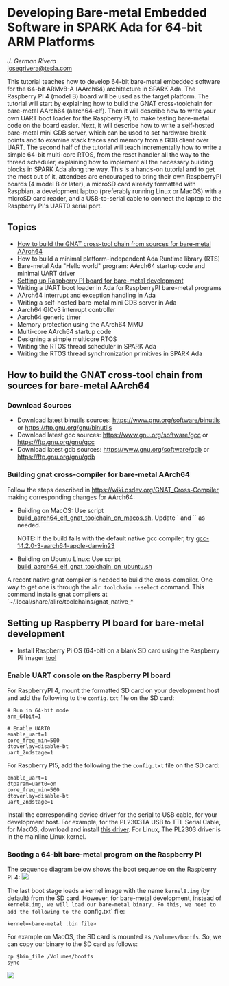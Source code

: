 # Developing Bare-metal Embedded Software in SPARK Ada for 64-bit ARM Platforms
*J. German Rivera*<br>
josegrivera@tesla.com

This tutorial teaches how to develop 64-bit bare-metal embedded software for the
64-bit ARMv8-A (AArch64) architecture in SPARK Ada.
The Raspberry PI 4 (model B) board will be used as the target platform. The
tutorial will start by explaining how to build the GNAT
cross-toolchain for bare-metal AArch64 (aarch64-elf).
Then it will describe how to write your own UART boot loader for the Raspberry PI,
to make testing bare-metal code on the board easier.
Next, it will describe how to write a self-hosted bare-metal mini GDB server,
which can be used to set hardware break points and to examine stack traces and
memory from a GDB client over UART.
The second half of the tutorial will teach incrementally how to write a simple
64-bit multi-core RTOS, from the reset handler all the way to the thread scheduler,
explaining how to implement all the necessary building blocks in SPARK Ada along the
way.
This is a hands-on tutorial and to get the most out of it, attendees are encouraged
to bring their own RaspberryPI boards (4 model B or later), a microSD card already
formatted with Raspbian, a development laptop (preferably running Linux or
MacOS) with a microSD card reader, and a USB-to-serial cable to connect the
laptop to the Raspberry PI's UART0 serial port.

## Topics
- [How to build the GNAT cross-tool chain from sources for bare-metal AArch64](#section_1)
- How to build a minimal platform-independent Ada Runtime library (RTS)
- Bare-metal Ada "Hello world" program: AArch64 startup code and minimal UART driver
- [Setting up Raspberry PI board for bare-metal development](#section_4)
- Writing a UART boot loader in Ada for RaspberryPI bare-metal programs
- AArch64 interrupt and exception handling in Ada
- Writing a self-hosted bare-metal mini GDB server in Ada
- Aarch64 GICv3 interrupt controller
- Aarch64 generic timer
- Memory protection using the AArch64 MMU
- Multi-core AArch64 startup code
- Designing a simple multicore RTOS
- Writing the RTOS thread scheduler in SPARK Ada
- Writing the RTOS thread synchronization primitives in SPARK Ada

<a id="section_1"></a>
## How to build the GNAT cross-tool chain from sources for bare-metal AArch64

### Download Sources
- Download latest binutils sources: https://www.gnu.org/software/binutils or https://ftp.gnu.org/gnu/binutils
- Download latest gcc sources: https://www.gnu.org/software/gcc or https://ftp.gnu.org/gnu/gcc
- Download latest gdb sources: https://www.gnu.org/software/gdb or https://ftp.gnu.org/gnu/gdb

### Building gnat cross-compiler for bare-metal AArch64
Follow the steps described in https://wiki.osdev.org/GNAT_Cross-Compiler, making corresponding changes for AArch64:

- Building on MacOS:
  Use script [build_aarch64_elf_gnat_toolchain_on_macos.sh](../third_party/build_aarch64_elf_gnat_toolchain_on_macos.sh). Update ` and `` as needed.

  NOTE: If the build fails with the default native gcc compiler, try [gcc-14.2.0-3-aarch64-apple-darwin23](https://github.com/simonjwright/distributing-gcc/releases/download/gcc-14.2.0-3-aarch64/gcc-14.2.0-3-aarch64-apple-darwin23.pkg)

- Building on Ubuntu Linux:
Use script [build_aarch64_elf_gnat_toolchain_on_ubuntu.sh](../third_party/build_aarch64_elf_gnat_toolchain_on_ubuntu.sh)

A recent native gnat compiler is needed to build the cross-compiler. One way to get one is through
the `alr toolchain --select` command. This command installs gnat compilers at `~/.local/share/alire/toolchains/gnat_native_*

<a id="section_4"></a>
## Setting up Raspberry PI board for bare-metal development
- Install Raspberry Pi OS (64-bit) on a blank SD card using the Raspberry Pi Imager
  [tool](https://www.raspberrypi.com/software/)

### Enable UART console on the Raspberry PI board

For RaspberryPI 4, mount the formatted SD card on your development host and add the following to the `config.txt` file on the SD card:
```
# Run in 64-bit mode
arm_64bit=1

# Enable UART0
enable_uart=1
core_freq_min=500
dtoverlay=disable-bt
uart_2ndstage=1
```

For Raspberry PI5, add the following the the `config.txt` file on the SD card:
```
enable_uart=1
dtparam=uart0=on
core_freq_min=500
dtoverlay=disable-bt
uart_2ndstage=1
```

Install the corresponding device driver for the serial to USB cable, for
your development host. For example, for
the PL2303TA USB to TTL Serial Cable, for MacOS, download and install [this driver](https://www.prolific.com.tw/us/showproduct.aspx?p_id=229&pcid=41).
For Linux, The PL2303 driver is in the mainline Linux kernel.

### Booting a 64-bit bare-metal program on the Raspberry PI

The sequence diagram below shows the boot sequence on the Raspberry PI 4:
![](uml_diagrams/raspberrypi4_boot_sequence.png)

The last boot stage loads a kernel image with the name `kernel8.img` (by default)
from the SD card.
However, for bare-metal development, instead of `kernel8.img, we will load our
bare-metal binary. Fo this, we need to add the following to the `config.txt` file:

```
kernel=<bare-metal .bin file>
```

For example on MacOS, the SD card is mounted as `/Volumes/bootfs`. So,
we can copy our binary to the SD card as follows:
```
cp $bin_file /Volumes/bootfs
sync
```
![](memory_map.drawio.svg)